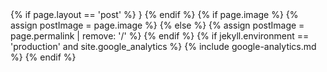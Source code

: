 <head>
  <meta charset="utf-8">
  <meta http-equiv="X-UA-Compatible" content="IE=edge">
  <meta name="viewport" content="width=device-width, initial-scale=1">

  <title>{% if page.title %}{{ page.title | escape }} | {{site.title}}{% else %}{{ site.title | escape }}{% endif %}</title>
  {% if page.layout == 'post' %}
  <script type='application/ld+json'>
    {'@context': 'http://schema.org',
    '@type': 'BlogPosting',
    'name': '{{site.title}}',
    'headline': '{{page.title}}',
    'description': '{{page.excerpt | strip_html | truncate: 160 }}',
    'url': '{{site.url}}{{page.url}}'}
  </script>}
  <meta property='article:published_time' content='{{page.date | date_to_xmlschema}}' />
  {% endif %}
  {% if page.image %}  
    {% assign postImage = page.image %}
  {% else %}
    {% assign postImage = page.permalink | remove: '/' %}
  {% endif %}
  <meta property='og:site_name' content='{{site.title}}' />
  <meta itemprop = 'description' name='description' content='{{ page.excerpt | default: site.description | strip_html | normalize_whitespace | truncate: 160 | escape }}'>
  <meta property='og:description' content='{{ page.excerpt | default: site.description | strip_html | normalize_whitespace | truncate: 160 | escape }}'>
  <meta property='og:locale' content='en_US' />
  <meta property='og:type' content='article' />
  <meta property='og:title' content='{{ page.title }}' />
  <meta property='og:url' content='{{ site.url }}{{ page.url }}' />
  <meta property='og:description' content='{{ page.excerpt | truncate: 160 }}'/>
  <meta property='og:image' itemprop = 'image' content='{{site.url}}/assets/posts/{{ postImage }}.jpg' />
  <meta name="twitter:card" content="summary" />
  <meta name='twitter:site' content='@{{ site.twitter }}' />
  <meta name="twitter:url" content='{{ site.url }}{{ page.url }}' />
  <meta name='twitter:creator' content='@{{ site.twitter }}' />
  <meta name="twitter:title" content="{{ page.title }}" />
  <meta name="twitter:description" content='{{ page.excerpt | truncate: 150 }}'/> 
  <meta name='twitter:image:src' content='{{site.url}}/assets/posts/{{ postImage }}.jpg' />
  <link rel='mask-icon' href='{{site.baseurl}}/safari.svg' color='#5bbad5'>
  <meta name='theme-color' content='#ffffff'>
  <link rel='canonical' href='{{ page.url | replace:'index.html','' | absolute_url }}'>
 <link rel='apple-touch-icon'  href='{{ site.baseurl }}/assets/apple-icon.png'>
 <link rel='shortcut icon' href='{{ site.baseurl }}/assets/favicon.ico'>
  <link rel='alternate' type='application/rss+xml' title='{{ site.title | escape }}' href='{{ "/feed.xml" | relative_url }}'>
  <meta name="theme-color" content="#ffffff">
  {% if jekyll.environment == 'production' and site.google_analytics %}
  {% include google-analytics.md %}
  {% endif %}
  <style>
     {% include main.css %}
  </style>
</head>
